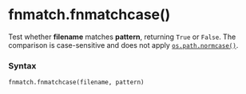 # fnmatch.fnmatchcase()

Test whether **filename** matches **pattern**, returning `True` or `False`. The comparison is case-sensitive and does not apply [`os.path.normcase()`](/modules/os/path/normcase.md).

### Syntax

```python
fnmatch.fnmatchcase(filename, pattern)
```